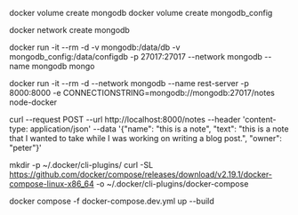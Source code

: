 docker volume create mongodb
docker volume create mongodb_config

docker network create mongodb

docker run -it --rm -d -v mongodb:/data/db -v mongodb_config:/data/configdb -p 27017:27017 --network mongodb --name mongodb mongo

docker run -it --rm -d --network mongodb --name rest-server -p 8000:8000 -e CONNECTIONSTRING=mongodb://mongodb:27017/notes node-docker

curl --request POST --url http://localhost:8000/notes --header 'content-type: application/json' --data '{"name": "this is a note", "text": "this is a note that I wanted to take while I was working on writing a blog post.", "owner": "peter"}'

mkdir -p ~/.docker/cli-plugins/
curl -SL https://github.com/docker/compose/releases/download/v2.19.1/docker-compose-linux-x86_64 -o ~/.docker/cli-plugins/docker-compose

docker compose -f docker-compose.dev.yml up --build
